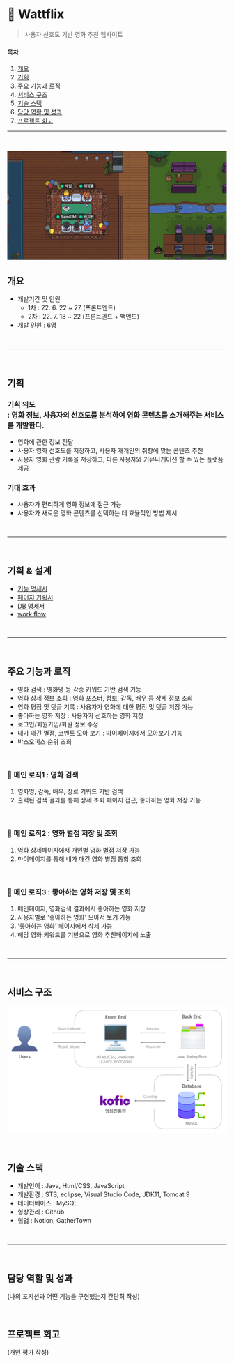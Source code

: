 # 🍿 Wattflix

> 사용자 선호도 기반 영화 추천 웹사이트

#### 목차

1. [개요](#개요)
2. [기획](#기획)
3. [주요 기능과 로직](#주요-기능과-로직)
4. [서비스 구조](#서비스-구조)
5. [기술 스택](#기술-스택)
6. [담당 역활 및 성과](#담당-역할-및-성과)
7. [프로젝트 회고](#프로젝트-회고)

---

<br>

![](readme_assets/gethertown.png)

## 개요

- 개발기간 및 인원
  - 1차 : 22. 6. 22 ~ 27 (프론트엔드)
  - 2차 : 22. 7. 18 ~ 22 (프론트엔드 + 백엔드)
- 개발 인원 : 6명
  
<br>

---

<br>

## 기획

### 기획 의도<br> : 영화 정보, 사용자의 선호도를 분석하여 영화 콘텐츠를 소개해주는 서비스를 개발한다.

- 영화에 관한 정보 전달
- 사용자 영화 선호도를 저장하고, 사용자 개개인의 취향에 맞는 콘텐츠 추천
- 사용자 영화 관람 기록을 저장하고, 다른 사용자와 커뮤니케이션 할 수 있는 플랫폼 제공

### 기대 효과

- 사용자가 편리하게 영화 정보에 접근 가능
- 사용자가 새로운 영화 콘텐츠를 선택하는 데 효율적인 방법 제시

<br>

---

<br>

## 기획 & 설계

- [기능 명세서](https://www.notion.so/saehim/04c2d031096b497f976ccb22a97619db)
- [페이지 기획서](https://whimsical.com/wattflix-TLM6JwRAMdSt9bEB4PFwvA)
- [DB 명세서](https://www.notion.so/saehim/DB-3da90124c57240b88479a3cdbdc14678)
- [work flow](https://miro.com/welcomeonboard/dkdKVHRNdjJTRVl1REZRZWsyeUl6SWpFeUM5UEkwa2xhaE45TkowSFRPSTJtdXpmb091VDFCd2Mzemd5RHJxc3wzNDU4NzY0NTI5NTk0ODMwNjk3?share_link_id=39786382272)

<br>

---

<br>

## 주요 기능과 로직

- 영화 검색 : 영화명 등 각종 키워드 기반 검색 기능
- 영화 상세 정보 조회 : 영화 포스터, 정보, 감독, 배우 등 상세 정보 조회
- 영화 평점 및 댓글 기록 : 사용자가 영화에 대한 평점 및 댓글 저장 가능
- 좋아하는 영화 저장 : 사용자가 선호하는 영화 저장
- 로그인/회원가입/회원 정보 수정
- 내가 매긴 별점, 코멘트 모아 보기 : 마이페이지에서 모아보기 기능
- 박스오피스 순위 조회

<br>

### 🚩 메인 로직1 : 영화 검색

1. 영화명, 감독, 배우, 장르 키워드 기반 검색
2. 출력된 검색 결과를 통해 상세 조회 페이지 접근, 좋아하는 영화 저장 가능

<br>

### 🚩 메인 로직2 : 영화 별점 저장 및 조회

1. 영화 상세페이지에서 개인별 영화 별점 저장 가능
2. 마이페이지를 통해 내가 매긴 영화 별점 통합 조회

<br>

### 🚩 메인 로직3 : 좋아하는 영화 저장 및 조회

1. 메인페이지, 영화검색 결과에서 좋아하는 영화 저장
2. 사용자별로 '좋아하는 영화' 모아서 보기 가능
3. '좋아하는 영화' 페이지에서 삭제 가능
4. 해당 영화 키워드를 기반으로 영화 추천페이지에 노출

<br>

---

<br>

## 서비스 구조

![](readme_assets/service-structure.png)

<br>

## 기술 스택

- 개발언어 : Java, Html/CSS, JavaScript
- 개발환경 : STS, eclipse, Visual Studio Code, JDK11, Tomcat 9
- 데이터베이스 : MySQL
- 형상관리 : Github
- 협업 : Notion, GatherTown

<br>

---

<br>

## 담당 역할 및 성과

(나의 포지션과 어떤 기능을 구현했는지 간단히 작성)

<br>

## 프로젝트 회고

(개인 평가 작성)
